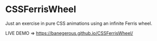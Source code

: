 # CSSFerrisWheel

Just an exercise in pure CSS animations using an infinite Ferris wheel.

LIVE DEMO => https://banegerous.github.io/CSSFerrisWheel/
